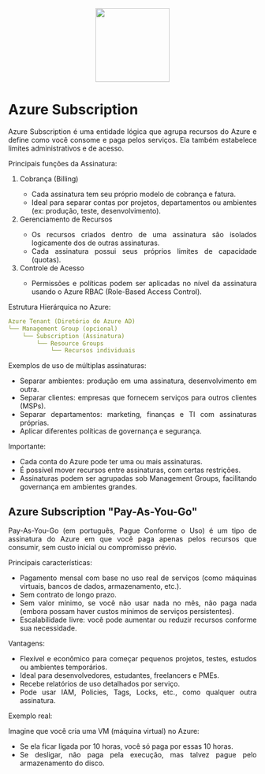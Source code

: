 <div align="center">
  <div>
    <img height = "150" width = "150" src="https://cdn.jsdelivr.net/gh/devicons/devicon@latest/icons/azure/azure-original-wordmark.svg" />
  </div>
</div>

<h1>Azure Subscription</h1>

<p style="text-align: justify;">Azure Subscription é uma entidade lógica que agrupa recursos do Azure e define como você consome e paga pelos serviços. Ela também estabelece limites administrativos e de acesso.</p>

<p style="text-align: justify;">Principais funções da Assinatura:</p>

<ol>
  <li style="text-align: justify;">Cobrança (Billing)</li>
  <ul>
    <li style="text-align: justify;">Cada assinatura tem seu próprio modelo de cobrança e fatura.</li>
    <li style="text-align: justify;">Ideal para separar contas por projetos, departamentos ou ambientes (ex: produção, teste, desenvolvimento).</li>
  </ul>
  <li style="text-align: justify;">Gerenciamento de Recursos</li>
  <ul>
    <li style="text-align: justify;">Os recursos criados dentro de uma assinatura são isolados logicamente dos de outras assinaturas.</li>
    <li style="text-align: justify;">Cada assinatura possui seus próprios limites de capacidade (quotas).</li>
  </ul>
  <li style="text-align: justify;">Controle de Acesso</li>
  <ul>
    <li style="text-align: justify;">Permissões e políticas podem ser aplicadas no nível da assinatura usando o Azure RBAC (Role-Based Access Control).</li>
  </ul>
</ol>

<p style="text-align: justify;">Estrutura Hierárquica no Azure:</p>

```yaml
Azure Tenant (Diretório do Azure AD)
└── Management Group (opcional)
    └── Subscription (Assinatura)
        └── Resource Groups
            └── Recursos individuais
```

<p style="text-align: justify;">Exemplos de uso de múltiplas assinaturas:</p>

<ul>

  <li style="text-align: justify;">Separar ambientes: produção em uma assinatura, desenvolvimento em outra.</li>

  <li style="text-align: justify;">Separar clientes: empresas que fornecem serviços para outros clientes (MSPs).</li>

  <li style="text-align: justify;">Separar departamentos: marketing, finanças e TI com assinaturas próprias.</li>

  <li style="text-align: justify;">Aplicar diferentes políticas de governança e segurança.</li>

</ul>

<p style="text-align: justify;">Importante:</p>

<ul>

  <li style="text-align: justify;">Cada conta do Azure pode ter uma ou mais assinaturas.</li>

  <li style="text-align: justify;">É possível mover recursos entre assinaturas, com certas restrições.</li>

  <li style="text-align: justify;">Assinaturas podem ser agrupadas sob Management Groups, facilitando governança em ambientes grandes.</li>

</ul>

<h2>Azure Subscription "Pay-As-You-Go"</h2>

<p style="text-align: justify;">Pay-As-You-Go (em português, Pague Conforme o Uso) é um tipo de assinatura do Azure em que você paga apenas pelos recursos que consumir, sem custo inicial ou compromisso prévio.</p>

<p style="text-align: justify;">Principais características:</p>

<ul>

  <li style="text-align: justify;">Pagamento mensal com base no uso real de serviços (como máquinas virtuais, bancos de dados, armazenamento, etc.).</li>

  <li style="text-align: justify;">Sem contrato de longo prazo.</li>

  <li style="text-align: justify;">Sem valor mínimo, se você não usar nada no mês, não paga nada (embora possam haver custos mínimos de serviços persistentes).</li>

  <li style="text-align: justify;">Escalabilidade livre: você pode aumentar ou reduzir recursos conforme sua necessidade.</li>

</ul>

<p style="text-align: justify;">Vantagens:</p>

<ul>

  <li style="text-align: justify;">Flexível e econômico para começar pequenos projetos, testes, estudos ou ambientes temporários.</li>

  <li style="text-align: justify;">Ideal para desenvolvedores, estudantes, freelancers e PMEs.</li>

  <li style="text-align: justify;">Recebe relatórios de uso detalhados por serviço.</li>

  <li style="text-align: justify;">Pode usar IAM, Policies, Tags, Locks, etc., como qualquer outra assinatura.</li>

</ul>

<p style="text-align: justify;">Exemplo real:</p>

<p style="text-align: justify;">Imagine que você cria uma VM (máquina virtual) no Azure:</p>

<ul>

  <li style="text-align: justify;">Se ela ficar ligada por 10 horas, você só paga por essas 10 horas.</li>

  <li style="text-align: justify;">Se desligar, não paga pela execução, mas talvez pague pelo armazenamento do disco.</li>

</ul>